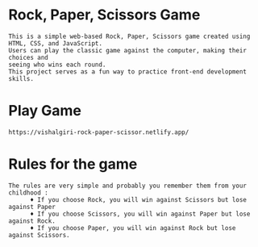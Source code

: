# Rock, Paper, Scissors Game
    This is a simple web-based Rock, Paper, Scissors game created using HTML, CSS, and JavaScript. 
    Users can play the classic game against the computer, making their choices and 
    seeing who wins each round.
    This project serves as a fun way to practice front-end development skills.

# Play Game
    https://vishalgiri-rock-paper-scissor.netlify.app/ 


# Rules for the game
    The rules are very simple and probably you remember them from your childhood : 
          ♦ If you choose Rock, you will win against Scissors but lose against Paper
          ♦ If you choose Scissors, you will win against Paper but lose against Rock.
          ♦ If you choose Paper, you will win against Rock but lose against Scissors.
            
